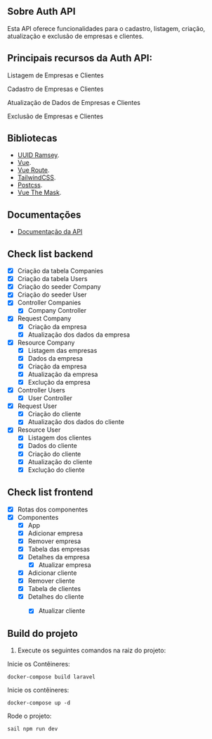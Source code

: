 ## Sobre Auth API
Esta API oferece funcionalidades para o cadastro, listagem, criação, atualização e exclusão de empresas e clientes.

## Principais recursos da Auth API:
Listagem de Empresas e Clientes

Cadastro de Empresas e Clientes

Atualização de Dados de Empresas e Clientes

Exclusão de Empresas e Clientes

## Bibliotecas
- [UUID Ramsey](https://github.com/ramsey/uuid).
- [Vue](https://vuejs.org).
- [Vue Route](https://router.vuejs.org).
- [TailwindCSS](https://tailwindcss.com).
- [Postcss](https://postcss.org).
- [Vue The Mask](https://github.com/vuejs-tips/vue-the-mask).

## Documentações
- [Documentação da API](https://documenter.getpostman.com/view/9111037/2s9YR56uYM)

## Check list backend
- [x] Criação da tabela Companies
- [x] Criação da tabela Users
- [x] Criação do seeder Company
- [x] Criação do seeder User
- [x] Controller Companies
    - [x] Company Controller
- [x] Request Company
    - [x] Criação da empresa
    - [x] Atualização dos dados da empresa
- [x] Resource Company
    - [x] Listagem das empresas
    - [x] Dados da empresa
    - [x] Criação da empresa
    - [x] Atualização da empresa
    - [x] Exclução da empresa
- [x] Controller Users
    - [x] User Controller
- [x] Request User
    - [x] Criação do cliente  
    - [x] Atualização dos dados do cliente
- [x] Resource User
    - [x] Listagem dos clientes
    - [x] Dados do cliente
    - [x] Criação do cliente
    - [x] Atualização do cliente
    - [x] Exclução do cliente

## Check list frontend
- [x] Rotas dos componentes
- [x] Componentes
    - [x] App
    - [x] Adicionar empresa
    - [x] Remover empresa
    - [x] Tabela das empresas
    - [x] Detalhes da empresa
        - [x] Atualizar empresa
    - [x] Adicionar cliente
    - [x] Remover cliente
    - [x] Tabela de clientes
    - [x] Detalhes do cliente
        - [x] Atualizar cliente


## Build do projeto
1. Execute os seguintes comandos na raiz do projeto:

Inicie os Contêineres:
``` 
docker-compose build laravel
```
    
Inicie os contêineres:
``` 
docker-compose up -d
```

Rode o projeto:
``` 
sail npm run dev
```
